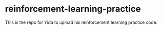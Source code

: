 # reinforcement-learning-practice
This is the repo for Yida to upload his reinforcement learning practice code.
